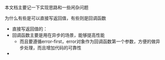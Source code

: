 本文档主要记一下实现思路和一些闲杂问题



为什么有些是可以直接写返回值，有些则是回调函数

- 直接写返回值的：
- 回调函数主要是用在异步的场景，能够提高性能
  - 而且要遵循error-first，error对象作为回调函数第一个参数，方便的做异步处理，而且增加代码的可靠性
- 

